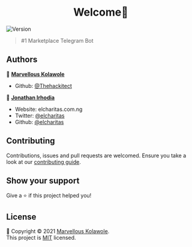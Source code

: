 <base href="https://github.com/Marvellous-Kolawole">
<h1 align="center">Welcome👋</h1>
<p>
  <img alt="Version" src="https://img.shields.io/badge/version-1.0.0-green.svg?cacheSeconds=2592000" />
</p>

> #1 Marketplace Telegram Bot

## Authors

👤 [**Marvellous Kolawole**](https://linkedin.com/in/marvellous-kolawole-38b36015a)

* Github: [@Thehackitect](https://github.com/Thehackitect)

👤 [**Jonathan Irhodia**](https://linkedin.com/in/elcharitas)

* Website: elcharitas.com.ng
* Twitter: [@elcharitas](https://twitter.com/elcharitas)
* Github: [@elcharitas](https://github.com/elcharitas)

## Contributing

Contributions, issues and pull requests are welcomed. Ensure you take a look at our [contributing guide](./CONTRIBUTING.md).

## Show your support

Give a ⭐️ if this project helped you!

## License

📝 Copyright © 2021 [Marvellous Kolawole](https://github.com/Marvellous-Kolawole).<br />
This project is [MIT](./LICENSE) licensed.